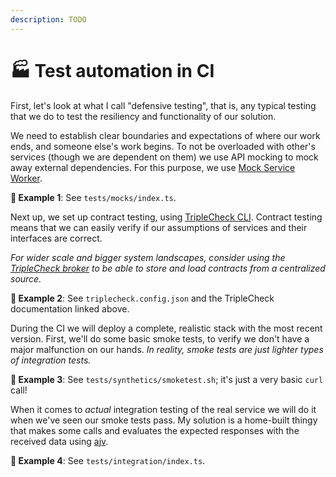 ```yaml
---
description: TODO
---
```


# 🏭 Test automation in CI

First, let's look at what I call "defensive testing", that is, any typical testing that we do to test the resiliency and functionality of our solution.

We need to establish clear boundaries and expectations of where our work ends, and someone else's work begins. To not be overloaded with other's services (though we are dependent on them) we use API mocking to mock away external dependencies. For this purpose, we use [Mock Service Worker](https://mswjs.io).

**🎯 Example 1**: See `tests/mocks/index.ts`.

Next up, we set up contract testing, using [TripleCheck CLI](https://github.com/mikaelvesavuori/triplecheck-cli). Contract testing means that we can easily verify if our assumptions of services and their interfaces are correct.

_For wider scale and bigger system landscapes, consider using the_ [_TripleCheck broker_](https://github.com/mikaelvesavuori/triplecheck-broker) _to be able to store and load contracts from a centralized source._

**🎯 Example 2**: See `triplecheck.config.json` and the TripleCheck documentation linked above.

During the CI we will deploy a complete, realistic stack with the most recent version. First, we'll do some basic smoke tests, to verify we don't have a major malfunction on our hands. _In reality, smoke tests are just lighter types of integration tests._

**🎯 Example 3**: See `tests/synthetics/smoketest.sh`; it's just a very basic `curl` call!

When it comes to _actual_ integration testing of the real service we will do it when we've seen our smoke tests pass. My solution is a home-built thingy that makes some calls and evaluates the expected responses with the received data using [ajv](https://ajv.js.org).

**🎯 Example 4**: See `tests/integration/index.ts`.
